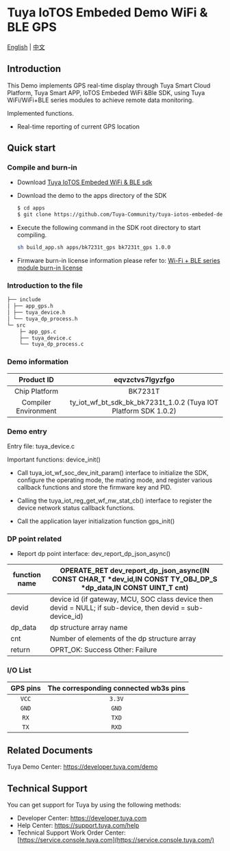 # Tuya IoTOS Embeded Demo WiFi & BLE GPS

[English](./README.md) | [中文](./README_zh.md)

## Introduction 

This Demo implements GPS real-time display through Tuya Smart Cloud Platform, Tuya Smart APP, IoTOS Embeded WiFi &Ble SDK, using Tuya WiFi/WiFi+BLE series modules to achieve remote data monitoring.

Implemented functions.

+ Real-time reporting of current GPS location




## Quick start 

### Compile and burn-in
+ Download [Tuya IoTOS Embeded WiFi & BLE sdk](https://github.com/tuya/tuya-iotos-embeded-sdk-wifi-ble-bk7231t) 

+ Download the demo to the apps directory of the SDK 

  ```bash
  $ cd apps
  $ git clone https://github.com/Tuya-Community/tuya-iotos-embeded-demo-wifi-ble-gps.git
  ```
  
+ Execute the following command in the SDK root directory to start compiling.

  ```bash
  sh build_app.sh apps/bk7231t_gps bk7231t_gps 1.0.0 
  ```

+ Firmware burn-in license information please refer to: [Wi-Fi + BLE series module burn-in license](https://developer.tuya.com/cn/docs/iot/device-development/burn-and-authorization/burn-and-authorize-wifi-ble-modules/burn-and-authorize-wb-series-modules?id=Ka78f4pttsytd) 

 

 ### Introduction to the file 

```bash
├── include
│ ├── app_gps.h
│ ├── tuya_device.h
│ └── tuya_dp_process.h
└─ src
    ├─ app_gps.c
    ├── tuya_device.c
    └── tuya_dp_process.c
```



 ### Demo information 

| Product ID | eqvzctvs7lgyzfgo |
| :------: | :--------------------------------------------------------: |
| Chip Platform | BK7231T |
| Compiler Environment | ty_iot_wf_bt_sdk_bk_bk7231t_1.0.2 (Tuya IOT Platform SDK 1.0.2) |

  

### Demo entry

Entry file: tuya_device.c

Important functions: device_init()

+ Call tuya_iot_wf_soc_dev_init_param() interface to initialize the SDK, configure the operating mode, the mating mode, and register various callback functions and store the firmware key and PID.

+ Calling the tuya_iot_reg_get_wf_nw_stat_cb() interface to register the device network status callback functions.

+ Call the application layer initialization function gps_init()

 

### DP point related

+ Report dp point interface: dev_report_dp_json_async()

| function name | OPERATE_RET dev_report_dp_json_async(IN CONST CHAR_T *dev_id,IN CONST TY_OBJ_DP_S *dp_data,IN CONST UINT_T cnt) |
| ------- | ------------------------------------------------------------ |
| devid | device id (if gateway, MCU, SOC class device then devid = NULL; if sub-device, then devid = sub-device_id) |
| dp_data | dp structure array name |
| cnt | Number of elements of the dp structure array |
| return | OPRT_OK: Success Other: Failure |

 

### I/O List 

| GPS pins | The corresponding connected wb3s pins |
| :-----: | :----------------: |
| `VCC` | `3.3V` |
| `GND` | `GND` |
| `RX` | `TXD` |
| `TX` | `RXD` |

 

## Related Documents

Tuya Demo Center: https://developer.tuya.com/demo



## Technical Support

You can get support for Tuya by using the following methods:

- Developer Center: https://developer.tuya.com
- Help Center: https://support.tuya.com/help
- Technical Support Work Order Center: [https://service.console.tuya.com](https://service.console.tuya.com/) 
